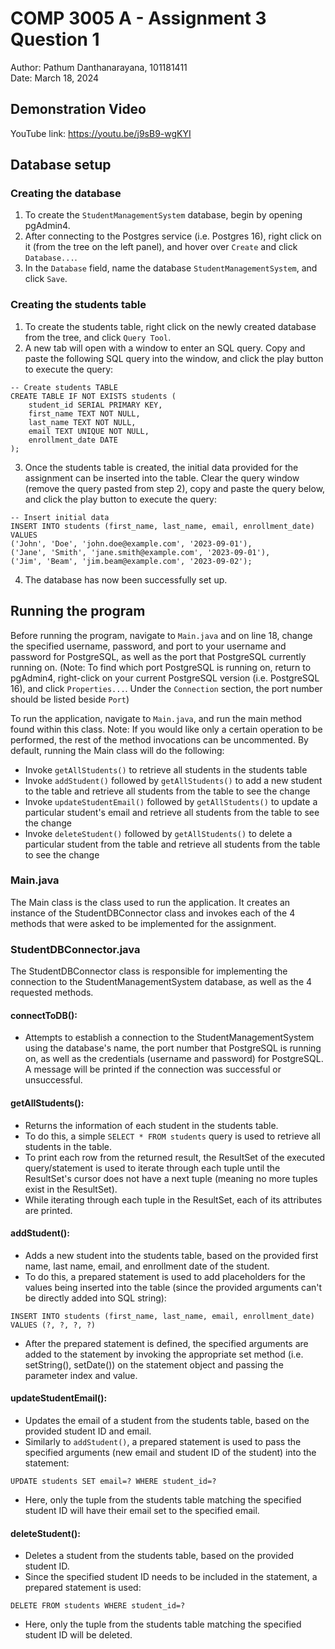 # COMP 3005 A - Assignment 3 Question 1
Author: Pathum Danthanarayana, 101181411<br>
Date: March 18, 2024

## Demonstration Video
YouTube link: https://youtu.be/j9sB9-wgKYI

## Database setup
### Creating the database
1. To create the ```StudentManagementSystem``` database, begin by opening pgAdmin4.
2. After connecting to the Postgres service (i.e. Postgres 16), right click on it (from the tree on the left panel), and hover over ```Create``` and click ```Database...```.
3. In the ```Database``` field, name the database ```StudentManagementSystem```, and click ```Save```.

### Creating the students table
1. To create the students table, right click on the newly created database from the tree, and click ```Query Tool```.
2. A new tab will open with a window to enter an SQL query. Copy and paste the following SQL query into the window, and click the play button to execute the query:

```
-- Create students TABLE
CREATE TABLE IF NOT EXISTS students (
	student_id SERIAL PRIMARY KEY,
	first_name TEXT NOT NULL,
	last_name TEXT NOT NULL,
	email TEXT UNIQUE NOT NULL,
	enrollment_date DATE
);
```

3. Once the students table is created, the initial data provided for the assignment can be inserted into the table. Clear the query window (remove the query pasted from step 2), copy and paste the query below, and click the play button to execute the query:

```
-- Insert initial data
INSERT INTO students (first_name, last_name, email, enrollment_date) VALUES
('John', 'Doe', 'john.doe@example.com', '2023-09-01'),
('Jane', 'Smith', 'jane.smith@example.com', '2023-09-01'),
('Jim', 'Beam', 'jim.beam@example.com', '2023-09-02');
```

4. The database has now been successfully set up.

## Running the program
Before running the program, navigate to ```Main.java``` and on line 18,
change the specified username, password, and port to your username and password for PostgreSQL,
as well as the port that PostgreSQL currently running on.
(Note: To find which port PostgreSQL is running on, return to pgAdmin4, right-click on your current PostgreSQL version (i.e. PostgreSQL 16),
and click ```Properties...```. Under the ```Connection``` section, the port number should be listed beside ```Port```)

To run the application, navigate to ```Main.java```, and run the main method found within 
this class.
Note: If you would like only a certain operation to be performed, the rest of the method invocations
can be uncommented. By default, running the Main class will do the following:
- Invoke ```getAllStudents()``` to retrieve all students in the students table
- Invoke ```addStudent()``` followed by ```getAllStudents()``` to add a new student to the table and retrieve all students from the table to see the change
- Invoke ```updateStudentEmail()``` followed by ```getAllStudents()``` to update a particular student's email and retrieve all students from the table to see the change
- Invoke ```deleteStudent()``` followed by ```getAllStudents()``` to delete a particular student from the table and retrieve all students from the table to see the change

### Main.java
The Main class is the class used to run the application. It creates an instance of the StudentDBConnector class
and invokes each of the 4 methods that were asked to be implemented for the assignment.

### StudentDBConnector.java
The StudentDBConnector class is responsible for implementing the connection to the StudentManagementSystem database, 
as well as the 4 requested methods.

#### connectToDB():
- Attempts to establish a connection to the StudentManagementSystem using the database's name, the port number that PostgreSQL is
running on, as well as the credentials (username and password) for PostgreSQL.
A message will be printed if the connection was successful or unsuccessful.

#### getAllStudents():
- Returns the information of each student in the students table.
- To do this, a simple ```SELECT * FROM students``` query is used to retrieve all students in the table.
- To print each row from the returned result, the ResultSet of the executed query/statement is used to iterate 
through each tuple until the ResultSet's cursor does not have a next tuple (meaning no more tuples exist in the ResultSet).
- While iterating through each tuple in the ResultSet, each of its attributes are printed.

#### addStudent():
- Adds a new student into the students table, based on the provided first name, last name, email, and enrollment date of the student.
- To do this, a prepared statement is used to add placeholders for the values being inserted into the table (since the provided arguments can't be directly added into SQL string):
```
INSERT INTO students (first_name, last_name, email, enrollment_date) VALUES (?, ?, ?, ?)
```
- After the prepared statement is defined, the specified arguments are added to the statement by invoking the appropriate
set method (i.e. setString(), setDate()) on the statement object and passing the parameter index and value.

#### updateStudentEmail():
- Updates the email of a student from the students table, based on the provided student ID and email.
- Similarly to ```addStudent()```, a prepared statement is used to pass the specified arguments (new email and student ID of the student) into the statement:
```
UPDATE students SET email=? WHERE student_id=?
```
- Here, only the tuple from the students table matching the specified student ID will have their email set to the specified email.

#### deleteStudent():
- Deletes a student from the students table, based on the provided student ID.
- Since the specified student ID needs to be included in the statement, a prepared statement is used:
```
DELETE FROM students WHERE student_id=?
```
- Here, only the tuple from the students table matching the specified student ID will be deleted.
